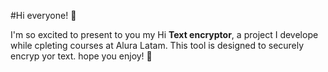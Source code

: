 #Hi everyone! :wave:

I'm so excited to present to you my Hi **Text encryptor**, a project I develope while cpleting courses at Alura Latam.
This tool is designed to securely encryp yor text. hope you enjoy! :purple_heart:

